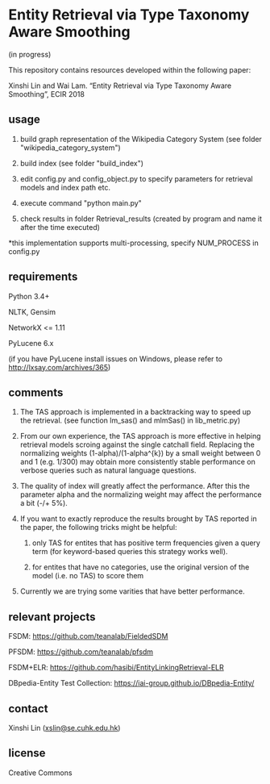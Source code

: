 # Entity Retrieval via Type Taxonomy Aware Smoothing
(in progress)

This repository contains resources developed within the following paper:

Xinshi Lin and Wai Lam. “Entity Retrieval via Type Taxonomy Aware Smoothing”, ECIR 2018

## usage
1. build graph representation of the Wikipedia Category System (see folder "wikipedia_category_system")

2. build index (see folder "build_index")

3. edit config.py and config_object.py to specify parameters for retrieval models and index path etc.

4. execute command "python main.py"

5. check results in folder Retrieval_results (created by program and name it after the time executed)

*this implementation supports multi-processing, specify NUM_PROCESS in config.py

## requirements
Python 3.4+

NLTK, Gensim

NetworkX <= 1.11

PyLucene 6.x 

(if you have PyLucene install issues on Windows, please refer to http://lxsay.com/archives/365)

## comments
1. The TAS approach is implemented in a backtracking way to speed up the retrieval. (see function lm_sas() and mlmSas() in lib_metric.py) 

2. From our own experience, the TAS approach is more effective in helping retrieval models scroing against the single catchall field. Replacing the normalizing weights (1-alpha)/(1-alpha^{k}) by a small weight between 0 and 1 (e.g. 1/300) may obtain more consistently stable performance on verbose queries such as natural language questions.

3. The quality of index will greatly affect the performance. After this the parameter alpha and the normalizing weight may affect the performance a bit (-/+ 5%). 

4. If you want to exactly reproduce the results brought by TAS reported in the paper, the following tricks might be helpful: 

    1. only TAS for entites that has positive term frequencies given a query term (for keyword-based queries this strategy works well). 
    
    2. for entites that have no categories, use the original version of the model (i.e. no TAS) to score them

5. Currently we are trying some varities that have better performance. 

## relevant projects
FSDM:  https://github.com/teanalab/FieldedSDM

PFSDM:  https://github.com/teanalab/pfsdm

FSDM+ELR:  https://github.com/hasibi/EntityLinkingRetrieval-ELR

DBpedia-Entity Test Collection:  https://iai-group.github.io/DBpedia-Entity/

## contact
Xinshi Lin (xslin@se.cuhk.edu.hk)

## license
Creative Commons
